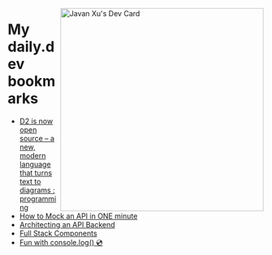 
<a href="https://app.daily.dev/JavanXU"><img align="right" src="https://api.daily.dev/devcards/e45a150971844cd6959a94bb94e861ea.png?r=quw" width="400" alt="Javan Xu's Dev Card"/></a>

# My daily.dev bookmarks
<!-- daily.dev BOOKMARKS:START -->
- [D2 is now open source – a new, modern language that turns text to diagrams : programming](https://app.daily.dev/posts/H04CjJqa8?utm_source=rss&utm_medium=bookmarks&utm_campaign=6ueXw3FRNQzpNtewCDbI6)
- [How to Mock an API in ONE minute](https://app.daily.dev/posts/uCIvLdVbA?utm_source=rss&utm_medium=bookmarks&utm_campaign=6ueXw3FRNQzpNtewCDbI6)
- [Architecting an API Backend](https://app.daily.dev/posts/4xbbSHsV_?utm_source=rss&utm_medium=bookmarks&utm_campaign=6ueXw3FRNQzpNtewCDbI6)
- [Full Stack Components](https://app.daily.dev/posts/d7e42QmAm?utm_source=rss&utm_medium=bookmarks&utm_campaign=6ueXw3FRNQzpNtewCDbI6)
- [Fun with console.log&lpar;&rpar; 💿](https://app.daily.dev/posts/cpkf7VHin?utm_source=rss&utm_medium=bookmarks&utm_campaign=6ueXw3FRNQzpNtewCDbI6)
<!-- daily.dev BOOKMARKS:END -->
